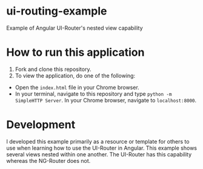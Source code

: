 # ui-routing-example
Example of Angular UI-Router's nested view capability

# How to run this application
1. Fork and clone this repository.
2. To view the application, do one of the following:
  * Open the `index.html` file in your Chrome browser.
  * In your terminal, navigate to this repository and type `python -m SimpleHTTP Server`. In your Chrome browser, navigate to `localhost:8000`.

# Development
 
I developed this example primarily as a resource or template for others to use when learning how to use the UI-Router in Angular. This example shows several views nested within one another. The UI-Router has this capability whereas the NG-Router does not.
